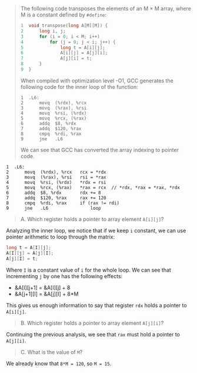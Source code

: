 > The following code transposes the elements of an M × M array, where M is a
> constant defined by `#define`:
> 
> ```C
> 1  void transpose(long A[M][M]) {
> 2      long i, j;
> 3      for (i = 0; i < M; i++)
> 4          for (j = 0; j < i; j++) {
> 5              long t = A[i][j];
> 6              A[i][j] = A[j][i];
> 7              A[j][i] = t;
> 8      }
> 9  }
> ```
> 
> When compiled with optimization level -O1, GCC generates the
> following code for the inner loop of the function:
> 
> ```Assembly
> 1  .L6:
> 2      movq  (%rdx), %rcx
> 3      movq  (%rax), %rsi
> 4      movq  %rsi, (%rdx)
> 5      movq  %rcx, (%rax)
> 6      addq  $8, %rdx
> 7      addq  $120, %rax
> 8      cmpq  %rdi, %rax
> 9      jne   .L6
> ```
> 
> We can see that GCC has converted the array indexing to pointer code.

```Assembly
1  .L6:
2      movq  (%rdx), %rcx   rcx = *rdx
3      movq  (%rax), %rsi   rsi = *rax
4      movq  %rsi, (%rdx)   *rdx = rsi
5      movq  %rcx, (%rax)   *rax = rcx  // *rdx, *rax = *rax, *rdx
6      addq  $8, %rdx       rdx += 8
7      addq  $120, %rax     rax += 120
8      cmpq  %rdi, %rax     if (rax != rdi)
9      jne   .L6                loop
```

> A. Which register holds a pointer to array element `A[i][j]`?

Analyzing the inner loop, we notice that if we keep `i` constant, we can
use pointer arithmetic to loop through the matrix:
```C
long t = A[I][j];
A[I][j] = A[j][I];
A[j][I] = t;
```
Where `I` is a constant value of `i` for the whole loop.
We can see that incrementing `j` by one has the following effects:
- &A[I][j+1] = &A[I][j] + 8
- &A[j+1][I] = &A[j][I] + 8*M

This gives us enough information to say that register `rdx` holds a pointer to
`A[i][j]`.

> B. Which register holds a pointer to array element `A[j][i]`?

Continuing the previous analysis, we see that `rax` must hold a pointer to
`A[j][i]`.

> C. What is the value of `M`?

We already know that `8*M = 120`, so `M = 15`.
